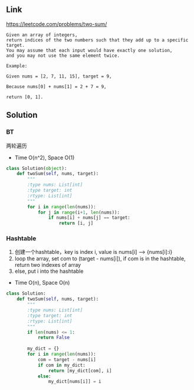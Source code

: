 ## Link

https://leetcode.com/problems/two-sum/

```
Given an array of integers, 
return indices of the two numbers such that they add up to a specific target.
You may assume that each input would have exactly one solution, 
and you may not use the same element twice.

Example:

Given nums = [2, 7, 11, 15], target = 9,

Because nums[0] + nums[1] = 2 + 7 = 9,

return [0, 1].
```

## Solution
### BT
两轮遍历
- Time O(n^2), Space O(1)

```python
class Solution(object):
    def twoSum(self, nums, target):
        """
        :type nums: List[int]
        :type target: int
        :rtype: List[int]
        """
        for i in range(len(nums)):
            for j in range(i+1, len(nums)):
                if nums[i] + nums[j] == target:
                    return [i, j]
```
### Hashtable
1. 创建一个hashtable，key is index i, value is nums[i] --> {nums[i]:i}
2. loop the array, set com to (target - nums[i]), if com is in the hashtable, return two indexes of array
3. else, put i into the hashtable
- Time O(n), Space O(n)
```python
class Solution:
    def twoSum(self, nums, target):
        """
        :type nums: List[int]
        :type target: int
        :rtype: List[int]
        """
        if len(nums) <= 1:
            return False
        
        my_dict = {}
        for i in range(len(nums)):
            com = target - nums[i]
            if com in my_dict:
                return [my_dict[com], i]
            else:
                my_dict[nums[i]] = i
            
```

